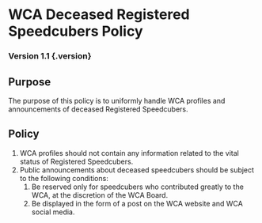 # WCA Deceased Registered Speedcubers Policy

### Version 1.1 {.version}

## Purpose
The purpose of this policy is to uniformly handle WCA profiles and announcements of deceased Registered Speedcubers.

## Policy
1. WCA profiles should not contain any information related to the vital status of Registered Speedcubers.
2. Public announcements about deceased speedcubers should be subject to the following conditions:
   1. Be reserved only for speedcubers who contributed greatly to the WCA, at the discretion of the WCA Board.
   2. Be displayed in the form of a post on the WCA website and WCA social media.
